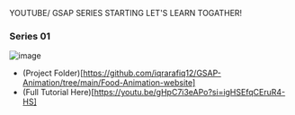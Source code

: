 YOUTUBE/ GSAP SERIES STARTING LET'S LEARN TOGATHER!

### Series 01
![image](https://github.com/iqrarafiq12/GSAP-Animation/assets/123827193/16ce5e18-41e2-4d5a-9f83-e8578229912c)

   - (Project Folder)[https://github.com/iqrarafiq12/GSAP-Animation/tree/main/Food-Animation-website]
   - (Full Tutorial Here)[https://youtu.be/gHpC7i3eAPo?si=igHSEfqCEruR4-HS]
